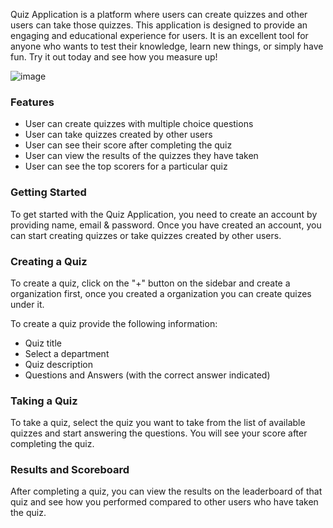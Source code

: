 Quiz Application is a platform where users can create quizzes and other users can take those quizzes. This application is designed to provide an engaging and educational experience for users. It is an excellent tool for anyone who wants to test their knowledge, learn new things, or simply have fun. Try it out today and see how you measure up!

![image](https://user-images.githubusercontent.com/51792949/218027954-950aec2b-f1cb-4af4-ad91-9d00ea538553.png)


### Features
  - User can create quizzes with multiple choice questions
  - User can take quizzes created by other users
  - User can see their score after completing the quiz
  - User can view the results of the quizzes they have taken
  - User can see the top scorers for a particular quiz

### Getting Started
To get started with the Quiz Application, you need to create an account by providing name, email & password. Once you have created an account, you can start creating quizzes or take quizzes created by other users.

### Creating a Quiz
To create a quiz, click on the "+" button on the sidebar and create a organization first, once you created a organization you can create quizes under it.

To create a quiz provide the following information:
  - Quiz title
  - Select a department
  - Quiz description
  - Questions and Answers (with the correct answer indicated)


### Taking a Quiz
To take a quiz, select the quiz you want to take from the list of available quizzes and start answering the questions. You will see your score after completing the quiz.

### Results and Scoreboard
After completing a quiz, you can view the results on the leaderboard of that quiz and see how you performed compared to other users who have taken the quiz.
